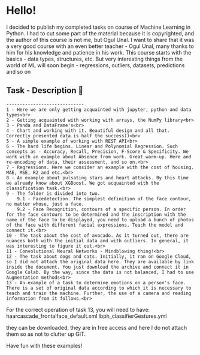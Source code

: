 # Hello!

I decided to publish my completed tasks on course of Machine Learning in Python. I had to cut some part of the material because it is copyrighted, and the author of this course is not me, but Ogul Unal. I want to share that it was a very good course with an even better teacher - Ogul Unal, many thanks to him for his knowledge and patience in his work.
This course starts with the basics - data types, structures, etc. But very interesting things from the world of ML will soon begin - regressions, outliers, datasets, predictions and so on

## Task - Description :ledger:
```
-----------------------------
1 - Here we are only getting acquainted with jupyter, python and data types<br>
2 - Getting acquainted with working with arrays, the NumPy library<br>
3 - Panda and DataFrame's<br>
4 - Chart and working with it. Beautiful design and all that. Correctly presented data is half the success))<br>
5 - A simple example of working with REST API<br>
6 - The hard life begins. Linear and Polynomial Regression. Such concepts as - Accuracy, Recall, Precision, F-Score & Specificity. We work with an example about Absence from work. Great warm-up. Here and re-encoding of data, their assessment, and so on.<br>
7 - Regressions. Here we consider an example with the cost of housing. MAE, MSE, R2 and etc.<br>
8 - An example about pulsating stars and heart attacks. By this time we already know about XGBoost. We got acquainted with the classification task.<br>
9 - The folder is divided into two.
    9.1 - Facedetection. The simplest definition of the face contour, no matter whose, just a face.
    9.2 - Face Recognition, contours of a specific person. In order for the face contours to be determined and the inscription with the name of the face to be displayed, you need to upload a bunch of photos of the face with different facial expressions. Teach the model and connect it.<br>
10 - The task about the cost of avocado. As it turned out, there are nuances both with the initial data and with outliers. In general, it was interesting to figure it out.<br>
11 - Convolutional Neural Networks - Mindblowing thing!<br>
12 - The task about dogs and cats. Initially, it ran on Google Cloud, so I did not attach the original data here. They are available by link inside the document. You just download the archive and connect it in Google Colab. By the way, since the data is not balanced, I had to use Augmentation methods<br>
13 - An example of a task to determine emotions on a person's face. There is a set of original data according to which it is necessary to teach and train the machine. Further, the use of a camera and reading information from it follows.<br>
```

For the correct operation of task 13, you will need to have:
haarcascade_frontalface_default.xml
lbph_classifierGestures.yml

they can be downloaded, they are in free access and here I do not attach them so as not to clutter up GIT.

Have fun with these examples!
